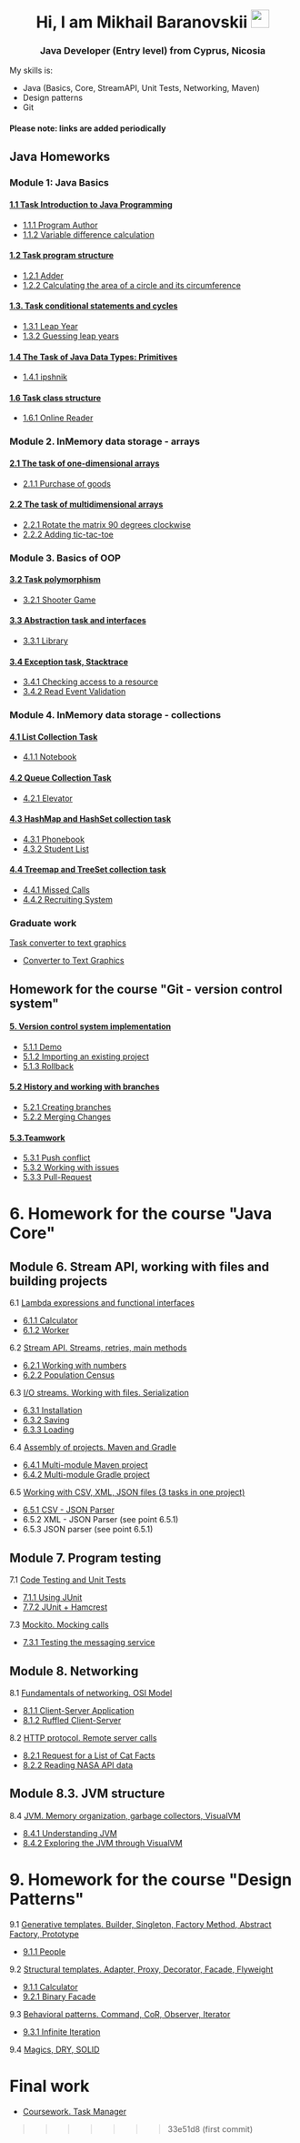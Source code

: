 <h1 align="center">Hi, I am Mikhail Baranovskii</a-> 
<img src="https://github.com/blackcater/blackcater/raw/main/images/Hi.gif" height="32"/></h1>
<h3 align="center">Java Developer (Entry level) from Cyprus, Nicosia</h3>
  <div>
    <p>My skills is:</p>
    <ul>
        <li>Java (Basics, Core, StreamAPI, Unit Tests, Networking, Maven)</li>
        <li>Design patterns</li>
        <li>Git</li>
    </ul>
    </div>
    <div>
    <div>
        <h4>Please note: links are added periodically</h4>
    </div>
    <h3></h3>

## Java Homeworks

### Module 1: Java Basics

#### [1.1 Task Introduction to Java Programming](https://github.com/netology-code/java-homeworks/tree/master/introduction)

- [1.1.1 Program Author](https://replit.com/@Mihalk1993/Task111TheProgramAuthor#Main.java)
-  [1.1.2 Variable difference calculation](https://replit.com/@Mihalk1993/Task112VariablesDifferenceCalculation#Main.java)


#### [1.2 Task program structure](https://github.com/netology-code/java-homeworks/tree/master/program-structure)

- [1.2.1 Adder](https://replit.com/@Mihalk1993/Task121Summator#Main.java)
- [1.2.2 Calculating the area of ​​a circle and its circumference](https://replit.com/@Mihalk1993/Task122CircleGeomParamsCalc#Main.java)

#### [1.3. Task conditional statements and cycles](https://github.com/netology-code/java-homeworks/tree/master/conditional-statements-cycles)

- [1.3.1 Leap Year](https://replit.com/@Mihalk1993/Task131YearCheck#Main.java)
- [1.3.2 Guessing leap years](https://replit.com/@Mihalk1993/Task132DaysAmountInYearGuess#Main.java)

#### [1.4 The Task of Java Data Types: Primitives](https://github.com/netology-code/java-homeworks/tree/master/primitive-types)

- [1.4.1 ipshnik](https://replit.com/@Mihalk1993/Task141NalogIp#Main.java)

#### [1.6 Task class structure](https://github.com/netology-code/java-homeworks/tree/master/class-structure)

- [1.6.1 Online Reader](https://replit.com/@Mihalk1993/Task161Online-reader#Main.java)


### Module 2. InMemory data storage - arrays

#### [2.1 The task of one-dimensional arrays](https://github.com/netology-code/java-homeworks/tree/master/one-dimensional-array)

- [2.1.1 Purchase of goods](https://replit.com/@Mihalk1993/Task21Arrays#Main.java)


#### [2.2 The task of multidimensional arrays](https://github.com/netology-code/java-homeworks/tree/master/multidimensional-array)

- [2.2.1 Rotate the matrix 90 degrees clockwise](https://replit.com/@Mihalk1993/Task221MatrixRotation)
- [2.2.2 Adding tic-tac-toe](https://replit.com/@Mihalk1993/Task222CrossZero#Main.java)


### Module 3. Basics of OOP


#### [3.2 Task polymorphism](https://github.com/netology-code/java-homeworks/tree/master/polymorphism)

- [3.2.1 Shooter Game](https://replit.com/@Mihalk1993/Task321Polymorphism#Main.java)


#### [3.3 Abstraction task and interfaces](https://github.com/netology-code/java-homeworks/tree/master/abstractions-interfaces)

- [3.3.1 Library](https://replit.com/@Mihalk1993/Task331abstractions-interfaces#Main.java)


#### [3.4 Exception task, Stacktrace](https://github.com/netology-code/java-homeworks/tree/master/exceptions)

- [3.4.1 Checking access to a resource](https://replit.com/@Mihalk1993/Task341Checking-access-to-a-resource)
- [3.4.2 Read Event Validation](https://replit.com/@Mihalk1993/Task342Validation-of-read-events)


### Module 4. InMemory data storage - collections

#### [4.1 List Collection Task](https://github.com/netology-code/java-homeworks/tree/master/list)

- [4.1.1 Notebook](https://replit.com/@Mihalk1993/Task411Notebook)

#### [4.2 Queue Collection Task](https://github.com/netology-code/java-homeworks/tree/5.1/queue)

- [4.2.1 Elevator](https://replit.com/@Mihalk1993/Task421Lift#Main.java)


#### [4.3 HashMap and HashSet collection task](https://github.com/netology-code/java-homeworks/tree/master/hash-collections)

- [4.3.1 Phonebook](https://replit.com/@Mihalk1993/Task431PhoneBook)
- [4.3.2 Student List](https://replit.com/@Mihalk1993/Task432StudentList)


#### [4.4 Treemap and TreeSet collection task](https://github.com/netology-code/java-homeworks/tree/master/tree-collections)

- [4.4.1 Missed Calls](https://replit.com/@Mihalk1993/Task451MissedCalls#Main.java)
- [4.4.2 Recruiting System](https://replit.com/@Mihalk1993/Task452CandidateSelectionSystem)


### Graduate work
[Task converter to text graphics](https://github.com/netology-code/java-diplom)

- [Converter to Text Graphics](https://github.com/Mihalk1993/-ourseworkConverterToTextGraphics)


## Homework for the course "Git - version control system"

#### [5. Version control system implementation](https://github.com/netology-code/git-homeworks/tree/master/introduction)

- [5.1.1 Demo](https://github.com/Mihalk1993/NeuroStartUp)
- [5.1.2 Importing an existing project](https://github.com/Mihalk1993/NeuroStartUp)
- [5.1.3 Rollback](https://github.com/Mihalk1993/git-homeworks-neuro)


#### [5.2 History and working with branches](https://github.com/netology-code/git-homeworks/tree/master/branch)

- [5.2.1 Creating branches](https://github.com/Mihalk1993/NeuroStartUp2)
- [5.2.2 Merging Changes](https://github.com/Mihalk1993/feature-earlyorder)

#### [5.3.Teamwork](https://github.com/netology-code/git-homeworks/tree/master/remote)

- [5.3.1 Push conflict](https://github.com/Mihalk1993/git-homeworks-neuro-fork)
- [5.3.2 Working with issues](https://github.com/Mihalk1993/cv/issues)
- [5.3.3 Pull-Request](https://github.com/Mihalk1993/git-homeworks-neuro-fork)

# 6. Homework for the course "Java Core"

## Module 6. Stream API, working with files and building projects

6.1 [Lambda expressions and functional interfaces](https://github.com/netology-code/jd-homeworks/blob/master/lambda/README.md)
- [6.1.1 Calculator](https://github.com/Mihalk1993/Task_1_Calculator)
- [6.1.2 Worker](https://github.com/Mihalk1993/Task_2_Worker)


6.2 [Stream API. Streams, retries, main methods](https://github.com/netology-code/jd-homeworks/blob/master/streams/README.md)
- [6.2.1 Working with numbers](https://github.com/Mihalk1993/Task_1.2.1_Numbers)
- [6.2.2 Population Census](https://github.com/Mihalk1993/Task_1.2.2_PopulationCensus)

6.3 [I/O streams. Working with files. Serialization](https://github.com/netology-code/jd-homeworks/blob/master/files/README.md)
- [6.3.1 Installation](https://github.com/Mihalk1993/Task_1.3.1_Installation)
- [6.3.2 Saving](https://github.com/Mihalk1993/Task_1.3.2_Saving)
- [6.3.3 Loading](https://github.com/Mihalk1993/Task_1.3.3_Loading)

6.4 [Assembly of projects. Maven and Gradle](https://github.com/netology-code/jd-homeworks/blob/master/builders/README.md)
- [6.4.1 Multi-module Maven project](https://github.com/Mihalk1993/Task_1.4.1_MultimoduleMavenProject)
- [6.4.2 Multi-module Gradle project](https://github.com/Mihalk1993/Task_1.4.2_MultimoduleGradleProject)

6.5 [Working with CSV, XML, JSON files (3 tasks in one project)](https://github.com/netology-code/jd-homeworks/blob/master/special_files/README.md)
- [6.5.1 CSV - JSON Parser](https://github.com/Mihalk1993/Tasks_1.5_Working-with-CSV-XML-JSON-files)
- 6.5.2 XML - JSON Parser (see point 6.5.1)
- 6.5.3 JSON parser (see point 6.5.1)

## Module 7. Program testing

7.1 [Code Testing and Unit Tests](https://github.com/netology-code/jd-homeworks/tree/master/junit)
- [7.1.1 Using JUnit](https://github.com/Mihalk1993/Task_2.1.1_JUnit)
- [7.7.2 JUnit + Hamcrest](https://github.com/Mihalk1993/Task_2.1.2_JUnit_Hamcrest)

7.3 [Mockito. Mocking calls](https://github.com/netology-code/jd-homeworks/tree/master/mocks)
- [7.3.1 Testing the messaging service](https://github.com/Mihalk1993/Task_2.2.1_MessagingServiceTesting)

## Module 8. Networking

8.1 [Fundamentals of networking. OSI Model](https://github.com/netology-code/jd-homeworks/tree/master/network)
- [8.1.1 Client-Server Application](https://github.com/Mihalk1993/Task_3.1.1_ClientServerApplication)
- [8.1.2 Ruffled Client-Server](https://github.com/Mihalk1993/Task_3.1.2_ClientServerWithFrills)

8.2 [HTTP protocol. Remote server calls](https://github.com/netology-code/jd-homeworks/tree/master/http)
- [8.2.1 Request for a List of Cat Facts](https://github.com/Mihalk1993/Task_3.2.1_RequestForListOfFactsAboutCats)
- [8.2.2 Reading NASA API data](https://github.com/Mihalk1993/Task_3.2.2_ReadingNASA_API_Data)

## Module 8.3. JVM structure
8.4 [JVM. Memory organization, garbage collectors, VisualVM](https://github.com/netology-code/jd-homeworks/tree/master/jvm)
- [8.4.1 Understanding JVM](https://github.com/Mihalk1993/Task_4.1.1_UnderstandingTheJVM)
- [8.4.2 Exploring the JVM through VisualVM](https://github.com/Mihalk1993/Task_4.1.2_JVM_ExplorationThroughVisualVM)


# 9. Homework for the course "Design Patterns"

9.1 [Generative templates. Builder, Singleton, Factory Method, Abstract Factory, Prototype](https://github.com/netology-code/jd-homeworks/blob/master/creational/README.md)
- [9.1.1 People](https://github.com/Mihalk1993/Task_1.1.1_People)

9.2 [Structural templates. Adapter, Proxy, Decorator, Facade, Flyweight](https://github.com/netology-code/jd-homeworks/blob/master/structural/README.md)
- [9.1.1 Calculator](https://github.com/Mihalk1993/Task_1.2.1_Calculator)
- [9.2.1 Binary Facade](https://github.com/Mihalk1993/Task_1.2.2_BinaryFacade)

9.3 [Behavioral patterns. Command, CoR, Observer, Iterator](https://github.com/netology-code/jd-homeworks/blob/master/behave/README.md)
- [9.3.1 Infinite Iteration](https://github.com/Mihalk1993/Task_1.3.1_EndlessIteration)


9.4 [Magics, DRY, SOLID](https://github.com/netology-code/jd-homeworks/blob/master/solid/README.md)

# Final work

- [Coursework. Task Manager](https://github.com/Mihalk1993/TaskManager)
>>>>>>> 33e51d8 (first commit)
